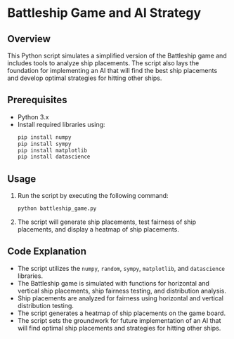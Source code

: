 # Battleship Game and AI Strategy

## Overview
This Python script simulates a simplified version of the Battleship game and includes tools to analyze ship placements. The script also lays the foundation for implementing an AI that will find the best ship placements and develop optimal strategies for hitting other ships.

## Prerequisites
- Python 3.x
- Install required libraries using:
  ```bash
  pip install numpy
  pip install sympy
  pip install matplotlib
  pip install datascience
  ```

## Usage
1. Run the script by executing the following command:
   ```bash
   python battleship_game.py
   ```
2. The script will generate ship placements, test fairness of ship placements, and display a heatmap of ship placements.

## Code Explanation
- The script utilizes the `numpy`, `random`, `sympy`, `matplotlib`, and `datascience` libraries.
- The Battleship game is simulated with functions for horizontal and vertical ship placements, ship fairness testing, and distribution analysis.
- Ship placements are analyzed for fairness using horizontal and vertical distribution testing.
- The script generates a heatmap of ship placements on the game board.
- The script sets the groundwork for future implementation of an AI that will find optimal ship placements and strategies for hitting other ships.
